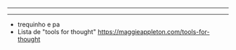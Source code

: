 - ---
  ---
- trequinho e pa
- Lista de "tools for thought" https://maggieappleton.com/tools-for-thought